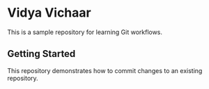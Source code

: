 # Vidya Vichaar

This is a sample repository for learning Git workflows.

## Getting Started

This repository demonstrates how to commit changes to an existing repository.
